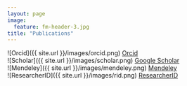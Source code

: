 ```yaml
---
layout: page
image:
  feature: fm-header-3.jpg
title: "Publications"
---
```


![Orcid]({{ site.url }}/images/orcid.png) [Orcid](http://orcid.org/0000-0002-3211-506X)   
![Scholar]({{ site.url }}/images/scholar.png) [Google Scholar](https://scholar.google.com/citations?user=tTpQiSgAAAAJ&hl=fr)   
![Mendeley]({{ site.url }}/images/mendeley.png) [Mendeley](https://www.mendeley.com/profiles/fabien-maussion/)    
![ResearcherID]({{ site.url }}/images/rid.png) [ResearcherID](http://www.researcherid.com/rid/B-9814-2013)   
